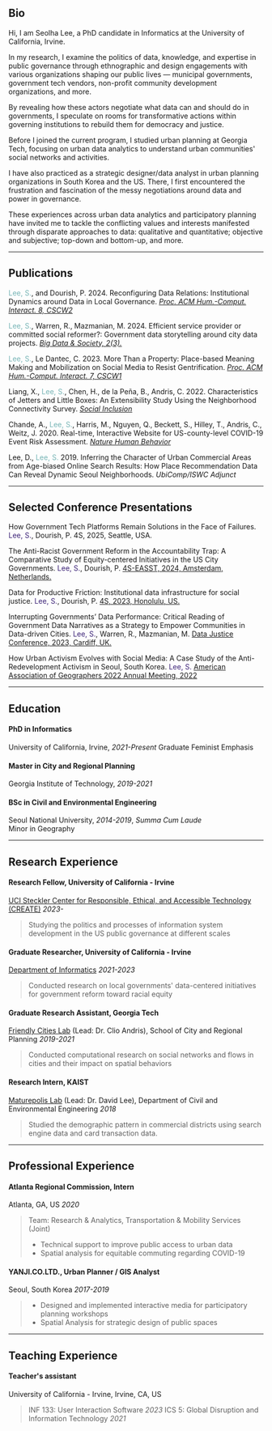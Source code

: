 ## Bio

Hi, I am Seolha Lee, a PhD candidate in Informatics at the University of California, Irvine.   

In my research, I examine the politics of data, knowledge, and expertise in public governance through ethnographic and design engagements with various organizations shaping our public lives — municipal governments, government tech vendors, non-profit community development organizations, and more. 

By revealing how these actors negotiate what data can and should do in governments, I speculate on rooms for transformative actions within governing institutions to rebuild them for democracy and justice. 

<!-- **I look at **data-driven decision-support systems and knowledge infrastructure in urban governance**. In the realm of wicked data, where big data analytics and community mapping happen at the same time, how can we represent the voices of different social groups truthfully and equally through data? What kinds of negotiations and compromises happen in the data-driven decision-making processes? 

Leveraging mixed methods, I pursue ways to make the decision-making processes more _democratic and just_, by **designing information systems** for collaborative sense-making and community-centered data science.-->

Before I joined the current program, I studied urban planning at Georgia Tech, focusing on urban data analytics to understand urban communities' social networks and activities. 

I have also practiced as a strategic designer/data analyst in urban planning organizations in South Korea and the US. There, I first encountered the frustration and fascination of the messy negotiations around data and power in governance. 

These experiences across urban data analytics and participatory planning have invited me to tackle the conflicting values and interests manifested through disparate approaches to data: qualitative and quantitative; objective and subjective; top-down and bottom-up, and more.   

---

## Publications 

<span style="color:#77B5B6">Lee, S.</span>, and Dourish, P. 2024. Reconfiguring Data Relations: Institutional Dynamics around Data in Local Governance. *[Proc. ACM Hum.-Comput. Interact. 8, CSCW2](https://dl.acm.org/doi/10.1145/3686959)* 

<span style="color:#77B5B6">Lee, S.</span>, Warren, R., Mazmanian, M. 2024. Efficient service provider or committed social reformer?: Government data storytelling around city data projects. *[Big Data & Society, 2(3).](https://doi.org/10.1177/20539517251359219)* 

<span style="color:#77B5B6">Lee, S.</span>, Le Dantec, C. 2023. More Than a Property: Place-based Meaning Making and Mobilization on Social Media to Resist Gentrification. *[Proc. ACM Hum.-Comput. Interact. 7, CSCW1](/pdf/V7cscw075-lee.pdf)*

Liang, X., <span style="color:#77B5B6">Lee, S.</span>, Chen, H., de la Peña, B., Andris, C. 2022. Characteristics of Jetters and Little Boxes: An Extensibility Study Using the Neighborhood Connectivity Survey. *[Social Inclusion](https://www.cogitatiopress.com/socialinclusion/article/view/5366)*

Chande, A., <span style="color:#77B5B6">Lee, S.</span>, Harris, M., Nguyen, Q., Beckett, S., Hilley, T., Andris, C., Weitz, J. 2020. Real-time, Interactive Website for US-county-level COVID-19 Event Risk Assessment. *[Nature Human Behavior](https://www.nature.com/articles/s41562-020-01000-9.epdf?sharing_token=N76iQiJi4MMfZlgL5CzCmtRgN0jAjWel9jnR3ZoTv0MxoMi5KsUayERBHA5eSMONUMN2Q6hJuJwlPGsZt-vBiiTQs7sU1kIpVKm93HyoihgBoBkEvityJyAIQvURfffqrG5TWZSQjM5tYqbOJq9hlmo1Qp5wJ1QsxhnVMRp60AU%3D)*

Lee, D., <span style="color:#77B5B6">Lee, S.</span> 2019. Inferring the Character of Urban Commercial Areas from Age-biased Online Search Results: How Place Recommendation Data Can Reveal Dynamic Seoul Neighborhoods. *UbiComp/ISWC Adjunct*



---

## Selected Conference Presentations

How Government Tech Platforms Remain Solutions in the Face of Failures. <span style="color:#3d2478">Lee, S.</span>, Dourish, P. 4S, 2025, Seattle, USA.

The Anti-Racist Government Reform in the Accountability Trap: A Comparative Study of Equity-centered Initiatives in the US City Governments. 
<span style="color:#3d2478">Lee, S.</span>, Dourish, P. [4S-EASST, 2024, Amsterdam, Netherlands.](https://www.easst4s2024.net/) 

Data for Productive Friction: Institutional data infrastructure for social justice.
<span style="color:#3d2478">Lee, S.</span>, Dourish, P. [4S, 2023, Honolulu, US.](https://4sonline.org/4s_2023_honolulu.php) 

Interrupting Governments’ Data Performance: Critical Reading of Government Data Narratives as a Strategy to Empower Communities in Data-driven Cities.
<span style="color:#3d2478">Lee, S.</span>, Warren, R., Mazmanian, M. [Data Justice Conference, 2023, Cardiff, UK.](https://datajusticelab.org/data-justice-2023-conference-programme/)

How Urban Activism Evolves with Social Media: A Case Study of the Anti-Redevelopment Activism in Seoul, South Korea.
<span style="color:#3d2478">Lee, S.</span>
[American Association of Geographers 2022 Annual Meeting, 2022](https://aag-annualmeeting.secure-platform.com/a/gallery/rounds/27/details/13592)

<!-- **Estimating Diversity at Points of Interest (POIs) in Atlanta, Georgia using Origin-Destination Trip Data. <span style="color:#3d2478">Lee, S.</span>, Andris, C. Association of Collegiate Schools of Planning (ACSP) 2021 Annual Conference, 2021, Virtual. 

<!-- **Characteristics of Individuals with Global, Local or Glocal Connectivity Patterns** 
Liang, X., <span style="color:#3d2478">Lee, S.</span>, Andris, C., Chen, H., and De La Pena, B.  
North American Meetings of the Regional Science Association International, November, 2020    --> 


---

## Education

#### PhD in Informatics 
University of California, Irvine, _2021-Present_
Graduate Feminist Emphasis
#### Master in City and Regional Planning
Georgia Institute of Technology, _2019-2021_   
#### BSc in Civil and Environmental Engineering
Seoul National University, _2014-2019_, _Summa Cum Laude_  
Minor in Geography


---

## Research Experience

####  Research Fellow, University of California - Irvine  
[UCI Steckler Center for Responsible, Ethical, and Accessible Technology (CREATE)](https://create.ics.uci.edu/) _2023-_   
> Studying the politics and processes of information system development in the US public governance at different scales 

####  Graduate Researcher, University of California - Irvine  
[Department of Informatics](https://www.informatics.uci.edu/grad/phd-informatics/) _2021-2023_   
> Conducted research on local governments' data-centered initiatives for government reform toward racial equity 

####  Graduate Research Assistant, Georgia Tech  
[Friendly Cities Lab](http://friendlycities.gatech.edu/) (Lead: Dr. Clio Andris), School of City and Regional Planning _2019-2021_   
> Conducted computational research on social networks and flows in cities and their impact on spatial behaviors  

#### Research Intern, KAIST
[Maturepolis Lab](https://maturepolis.com/) (Lead: Dr. David Lee), Department of Civil and Environmental Engineering _2018_ 
> Studied the demographic pattern in commercial districts using search engine data and card transaction data. 

---

## Professional Experience 

<!-- **#### San Francisco Planning Department, Intern
San Francisco, CA, US _2022_
> Team: Community Equity Division 
> - Developed a prototype of San Francisco Neighborhood Profiles (interactive dashboard)
> - Led the project managing inter-departmental communication and design processes -->

#### Atlanta Regional Commission, Intern
Atlanta, GA, US _2020_
> Team: Research & Analytics, Transportation & Mobility Services (Joint)
> - Technical support to improve public access to urban data
> - Spatial analysis for equitable commuting regarding COVID-19  

#### YANJI.CO.LTD., Urban Planner / GIS Analyst
Seoul, South Korea _2017-2019_
> - Designed and implemented interactive media for participatory planning workshops   
> - Spatial Analysis for strategic design of public spaces  

---

## Teaching Experience 

#### Teacher's assistant
University of California - Irvine, Irvine, CA, US
> INF 133: User Interaction Software _2023_
> ICS 5: Global Disruption and Information Technology _2021_

